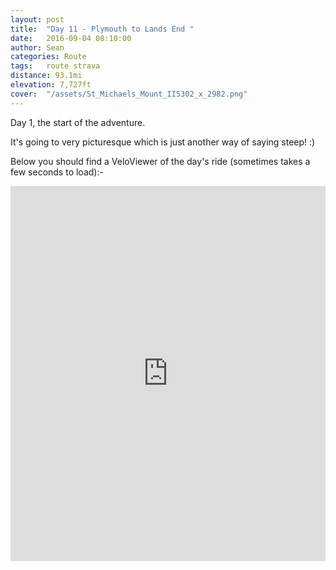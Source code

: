 ```yaml
---
layout: post
title:  "Day 11 - Plymouth to Lands End "
date:   2016-09-04 08:10:00
author: Sean
categories: Route
tags:	route strava
distance: 93.1mi
elevation: 7,727ft
cover:  "/assets/St_Michaels_Mount_II5302_x_2982.png"
---
```


Day 1, the start of the adventure.

It's going to very picturesque which is just another way of saying
steep! :)

Below you should find a VeloViewer of the day's ride (sometimes takes a
few seconds to load):-

<iframe style="width:100%;height:600px;" src="https://veloviewer.com/routes/6937694/embed2" frameborder="0" scrolling="no"></iframe>
